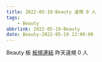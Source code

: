 ```yaml
---
title: 2022-05-19-Beauty 違規 0 人
tags:
    - Beauty
abbrlink: 2022-05-19-Beauty
date: Beauty-2022-05-19 12:00:00
---
```

Beauty 板 [板規連結](https://www.ptt.cc/bbs/Beauty/M.1630069980.A.84B.html)
昨天違規 0 人
